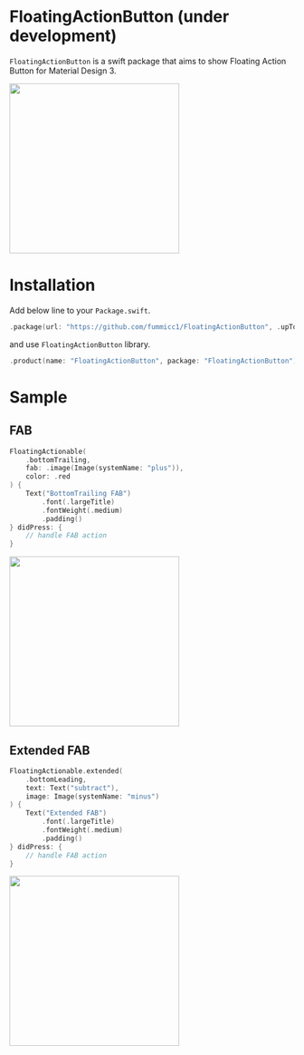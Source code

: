 # FloatingActionButton (under development)

`FloatingActionButton` is a swift package that aims to show Floating Action Button for Material Design 3.

<img src="https://user-images.githubusercontent.com/44002126/215306177-bb5824fb-6b08-4dd8-a6a7-24d9f7244792.png" width=300px>



# Installation

Add below line to your `Package.swift`.

```swift
.package(url: "https://github.com/fummicc1/FloatingActionButton", .upToNextMajor(from: "0.0.1")),
```

and use `FloatingActionButton` library.

```swift
.product(name: "FloatingActionButton", package: "FloatingActionButton"),
```

# Sample

## FAB

```swift
FloatingActionable(
    .bottomTrailing,
    fab: .image(Image(systemName: "plus")),
    color: .red
) {
    Text("BottomTrailing FAB")
        .font(.largeTitle)
        .fontWeight(.medium)
        .padding()
} didPress: {
    // handle FAB action
}
```

<img src="https://user-images.githubusercontent.com/44002126/215306245-6ec42c56-b362-40c2-9511-dbf414aff4bd.PNG" width=300px>


## Extended FAB

```swift
FloatingActionable.extended(
    .bottomLeading,
    text: Text("subtract"),
    image: Image(systemName: "minus")
) {
    Text("Extended FAB")
        .font(.largeTitle)
        .fontWeight(.medium)
        .padding()
} didPress: {
    // handle FAB action
}
```

<img src="https://user-images.githubusercontent.com/44002126/215306286-9d285512-7b1d-4767-9b21-f540799ef81f.PNG" width=300px>



